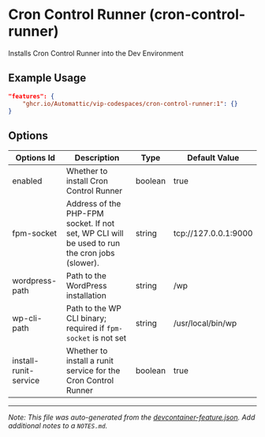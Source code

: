 
# Cron Control Runner (cron-control-runner)

Installs Cron Control Runner into the Dev Environment

## Example Usage

```json
"features": {
    "ghcr.io/Automattic/vip-codespaces/cron-control-runner:1": {}
}
```

## Options

| Options Id | Description | Type | Default Value |
|-----|-----|-----|-----|
| enabled | Whether to install Cron Control Runner | boolean | true |
| fpm-socket | Address of the PHP-FPM socket. If not set, WP CLI will be used to run the cron jobs (slower). | string | tcp://127.0.0.1:9000 |
| wordpress-path | Path to the WordPress installation | string | /wp |
| wp-cli-path | Path to the WP CLI binary; required if `fpm-socket` is not set | string | /usr/local/bin/wp |
| install-runit-service | Whether to install a runit service for the Cron Control Runner | boolean | true |



---

_Note: This file was auto-generated from the [devcontainer-feature.json](https://github.com/Automattic/vip-codespaces/blob/main/features/src/cron-control-runner/devcontainer-feature.json).  Add additional notes to a `NOTES.md`._
